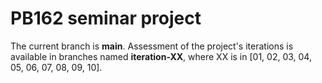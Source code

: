 # PB162 seminar project

The current branch is **main**.
Assessment of the project's iterations is available in branches named **iteration-XX**, 
where XX is in [01, 02, 03, 04, 05, 06, 07, 08, 09, 10].
